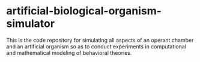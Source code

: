 # artificial-biological-organism-simulator

This is the code repository for simulating all aspects of an operant chamber and an artificial organism so as to conduct experiments in computational and mathematical modeling of behavioral theories. 

